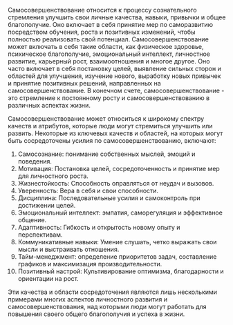 Самосовершенствование относится к процессу сознательного стремления улучшить свои личные качества, навыки, привычки и общее благополучие. Оно включает в себя принятие мер по саморазвитию посредством обучения, роста и позитивных изменений, чтобы полностью реализовать свой потенциал. Самосовершенствование может включать в себя такие области, как физическое здоровье, психическое благополучие, эмоциональный интеллект, личностное развитие, карьерный рост, взаимоотношения и многое другое. Оно часто включает в себя постановку целей, выявление сильных сторон и областей для улучшения, изучение нового, выработку новых привычек и принятие позитивных решений, направленных на самосовершенствование. В конечном счете, самосовершенствование - это стремление к постоянному росту и самосовершенствованию в различных аспектах жизни.

 Самосовершенствование может относиться к широкому спектру качеств и атрибутов, которые люди могут стремиться улучшить или развить. Некоторые из ключевых качеств и областей, на которых могут быть сосредоточены усилия по самосовершенствованию, включают:

1. Самосознание: понимание собственных мыслей, эмоций и поведения.
2. Мотивация: Постановка целей, сосредоточенность и принятие мер для личностного роста.
3. Жизнестойкость: Способность оправляться от неудач и вызовов.
4. Уверенность: Вера в себя и свои способности.
5. Дисциплина: Последовательные усилия и самоконтроль при достижении целей.
6. Эмоциональный интеллект: эмпатия, саморегуляция и эффективное общение.
7. Адаптивность: Гибкость и открытость новому опыту и перспективам.
8. Коммуникативные навыки: Умение слушать, четко выражать свои мысли и выстраивать отношения.
9. Тайм-менеджмент: определение приоритетов задач, составление графиков и максимизация производительности.
10. Позитивный настрой: Культивирование оптимизма, благодарности и ориентации на рост.

Эти качества и области сосредоточения являются лишь несколькими примерами многих аспектов личностного развития и самосовершенствования, над которыми люди могут работать для повышения своего общего благополучия и успеха в жизни.